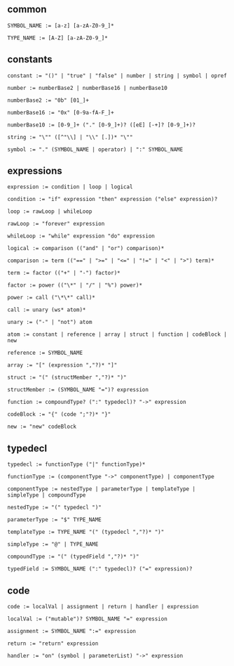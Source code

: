 
## common

    SYMBOL_NAME := [a-z] [a-zA-Z0-9_]*

    TYPE_NAME := [A-Z] [a-zA-Z0-9_]*

## constants

    constant := "()" | "true" | "false" | number | string | symbol | opref

    number := numberBase2 | numberBase16 | numberBase10

    numberBase2 := "0b" [01_]+

    numberBase16 := "0x" [0-9a-fA-F_]+

    numberBase10 := [0-9_]+ ("." [0-9_]+)? ([eE] [-+]? [0-9_]+)?

    string := "\"" ([^"\\] | "\\" [.])* "\""

    symbol := "." (SYMBOL_NAME | operator) | ":" SYMBOL_NAME

## expressions

    expression := condition | loop | logical

    condition := "if" expression "then" expression ("else" expression)?

    loop := rawLoop | whileLoop

    rawLoop := "forever" expression

    whileLoop := "while" expression "do" expression

    logical := comparison (("and" | "or") comparison)*

    comparison := term (("==" | ">=" | "<=" | "!=" | "<" | ">") term)*

    term := factor (("+" | "-") factor)*

    factor := power (("\*" | "/" | "%") power)*

    power := call ("\*\*" call)*

    call := unary (ws* atom)*

    unary := ("-" | "not") atom

    atom := constant | reference | array | struct | function | codeBlock | new

    reference := SYMBOL_NAME

    array := "[" (expression ","?)* "]"

    struct := "(" (structMember ","?)* ")"

    structMember := (SYMBOL_NAME "=")? expression

    function := compoundType? (":" typedecl)? "->" expression

    codeBlock := "{" (code ";"?)* "}"

    new := "new" codeBlock

## typedecl

    typedecl := functionType ("|" functionType)*

    functionType := (componentType "->" componentType) | componentType

    componentType := nestedType | parameterType | templateType | simpleType | compoundType

    nestedType := "(" typedecl ")"

    parameterType := "$" TYPE_NAME

    templateType := TYPE_NAME "(" (typedecl ","?)* ")"

    simpleType := "@" | TYPE_NAME

    compoundType := "(" (typedField ","?)* ")"

    typedField := SYMBOL_NAME (":" typedecl)? ("=" expression)?

## code

    code := localVal | assignment | return | handler | expression

    localVal := ("mutable")? SYMBOL_NAME "=" expression

    assignment := SYMBOL_NAME ":=" expression

    return := "return" expression

    handler := "on" (symbol | parameterList) "->" expression
